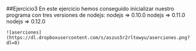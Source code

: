 ##Ejercicio3
    En este ejercicio hemos conseguido inicializar nuestro programa con tres versiones de nodejs:
	nodejs => 0.10.0
	nodejs => 0.11.0
	nodejs => 0.12.0
	
	![aserciones](https://dl.dropboxusercontent.com/s/aszus5r2rltowyu/aserciones.png?dl=0)

